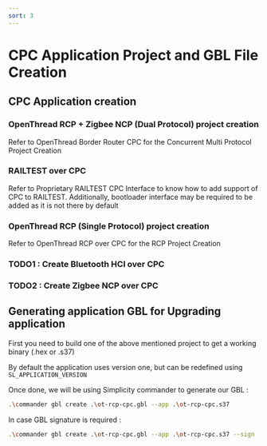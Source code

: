 ```yaml
---
sort: 3
---
```

# CPC Application Project and GBL File Creation

## CPC Application creation

### OpenThread RCP + Zigbee NCP (Dual Protocol) project creation

Refer to OpenThread Border Router CPC for the Concurrent Multi Protocol Project Creation

### RAILTEST over CPC

Refer to Proprietary RAILTEST CPC Interface to know how to add support of CPC to RAILTEST. Additionally, bootloader interface may be required to be added as it is not there by default

### OpenThread RCP (Single Protocol) project creation

Refer to OpenThread RCP over CPC for the RCP Project Creation

### TODO1 : Create Bluetooth HCI over CPC

### TODO2 : Create Zigbee NCP over CPC

## Generating application GBL for Upgrading application

First you need to build one of the above mentioned project to get a working binary (.hex or .s37)

By default the application uses version one, but can be redefined using `SL_APPLICATION_VERSION`

Once done, we will be using Simplicity commander to generate our GBL :

```bash
.\commander gbl create .\ot-rcp-cpc.gbl --app .\ot-rcp-cpc.s37
```

In case GBL signature is required :

```bash
.\commander gbl create .\ot-rcp-cpc.gbl --app .\ot-rcp-cpc.s37 --sign .\sign_key.pem
```
